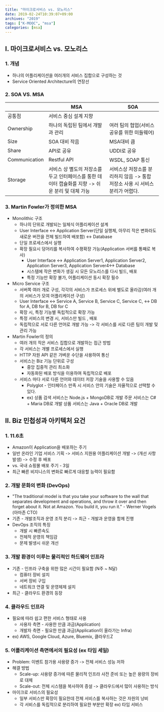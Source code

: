```yaml
---
title: "마이크로서비스 vs. 모노리스"
date: 2019-02-24T10:39:07+09:00
archives: "2019"
tags: ["K-MOOC", "msa"]
categories: [msa]
---
```


## I. 마이크로서비스 vs. 모노리스

### 1. 개념

- 하나의 어플리케이션을 여러개의 서비스 집합으로 구성하는 것
- Service Oriented Architecture의 연장선

### 2. SOA VS. MSA

|               | MSA                                                          | SOA                                                          |
| ------------- | ------------------------------------------------------------ | ------------------------------------------------------------ |
| 공통점        | 서비스 중심 설계 지향                                        |                                                              |
| Ownership     | 하나의 독립된 팀에서 개발과 관리                             | 여러 팀의 협업(서비스 공유를 위한 미들웨어)                  |
| Size          | SOA 대비 작음                                                | MSA대비 큼                                                   |
| Share         | API로 공유                                                   | UDDI로 공유                                                  |
| Communication | Restful API                                                  | WSDL, SOAP 통신                                              |
| Storage       | 서비스 상 별도의 저장소를 두고 인터페이스를 통한 데이터 캡슐화를 지향 -> 쉬운 분리 및 대체 가능 | 서비스상 저장소를 분리하지 않음 -> 통합 저장소 사용 시 서비스 분리가 어렵다. |

### 3. Martin Fowler가 정의한 MSA

- Monolithic 구조
  - 하나의 단위로 개발되는 일체식 어플리케이션 설계
  - User Interface <-> Application Server(단일 실행체, 아무리 작은 변화라도 새로운 버전을 전체 빌드하여 배포함) <-> Database
  - 단일 프로세스에서 실행
  - 확장 필요시 덩어리를 복사하여 수평확장 가능(Application 서버를 통째로 복사)
    - User Interface <-> Application Server1, Application Server2, Application Server3, Application Server4<-> Database
    - 시스템에 작은 변화가 생길 시 모든 모노리스를 다시 빌드, 배포
    - 특정 기능만 확장 불가, 어플리케이션 동시 확장 필수
- Micro Service 구조
  - 서버쪽 여러 개로 구성, 각각의 서비스가 프로세스 위에 별도로 올라감(여러 개의 서비스가 모여 어플리케이션 구성)
  - User Interface <->  Service A, Service B, Service C, Service C,  <-> DB for A, DB for B, DB for C
  - 확장 시, 특정 기능별 독립적으로 확장 가능
  - 특정 서비스의 변경 시, 서비스만 빌드 , 배포
  - 독립적으로 서로 다른 언어로 개발 가능 -> 각 서비스를 서로 다른 팀이 개발 및 관리 가능
- Martin Fowler의 정의
  - 여러 개의 작은 서비스 집합으로 개발하는 접근 방법
  - 각 서비스는 개별 프로세스에서 실행
  - HTTP 자원 API 같은 가벼운 수단을 사용하여 통신
  - 서비스는 Biz 기능 단위로 구성
    - 중앙 집중적 관리 최소화
    - 자동화된 배포 방식을 이용하여 독립적으로 배포
  - 서비스 마다 서로 다른 언어와 데이터 저장 기술을 사용할 수 있음
    - Polyglot - 인터페이스 만족 시 서비스 안의 기술은 자율적으로 선택할 수 있다.
    - ex) 
      상품 검색 서비스는 Node.js + MongoDB로 개발
      주문 서비스는 C# + Maria DB로 개발
      상품 서비스는 Java + Oracle DB로 개발

## II. Biz 민첩성과 아키텍처 요건

### 1. 11.6초

- Amazon이 Application을 배포하는 주기
- 일반 온라인 기업
  서비스 기획 -> 서비스 지원용 어플리케이션 개발 -> (개선 사항 발생) -> 수정 후 배포
- vs. 국내 쇼핑몰 배포 주기 - 3일
- 최근 빠른 비지니스의 변화로 빠르게 대응할 능력이 필요함

### 2. 개발 문화의 변화 (DevOps)

- "The traditional model is that you take your software to the wall that separates development and operations, and throw it over and then forget about it. Not at Amazon. You build it, you run it." - Werner Vogels (아마존 CTO)
- 기존 - 개발조직과 운영 조직 분리 -> 최근 - 개발과 운영을 함께 진행
- DevOps 조직의 특징
  - 개발 시 빠른속도
  - 전체적 운영의 책임감
  - 문제 발생시 쉬운 개선

### 3. 개발 환경이 이루는 물리적인 하드웨어 인프라

- 기존 - 인프라 구축을 위한 많은 시간이 필요함 (N주 ~ N달)
  - 컴퓨터 장비 설치
  - 서버 장비 구입
  - 네트워크 연결 및 운영체제 설치
- 최근 - 클라우드 환경의 등장

### 4. 클라우드 인프라

- 필요에 따라 쉽고 편한 서비스 형태로 사용
  - 사용자 측면 - 사용한 만큼 과금(Application)
  - 개발자 측면 - 필요한 만큼 과금(Application이 올라가는 Infra)
- ex) AWS, Google Cloud, Azure, Bluemix, 클라우드Z

### 5. 어플리케이션 측면에서의 필요성 (ex 타임 세일)

- Problem: 이벤트 참가용 사용량 증가 -> 전체 서비스 성능 저하
- 해결 방법
  - Scale-up: 사용량 증가에 따른 물리적 인프라 사전 준비 또는 높은 용량의 장비로 대체
  - Scale-out: 전체 시스템을 복사하여 증설 -> 클라우드에서 많이 사용하는 방식
- 마이크로 서비스의 필요성
  - 일부 서비스만 확장이 필요한데 전체 서비스를 복사하는 것은 자원의 낭비
  - 각 서비스를 독립적으로 분리하여 필요한 부분만 확장 ex) 타임 서비스

